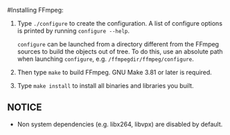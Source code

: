 #Installing FFmpeg:

1. Type ```./configure``` to create the configuration. A list of configure
options is printed by running ```configure --help```.
    
    ```configure``` can be launched from a directory different from the FFmpeg
sources to build the objects out of tree. To do this, use an absolute
path when launching ```configure```, e.g. ```/ffmpegdir/ffmpeg/configure```.
2. Then type ```make``` to build FFmpeg. GNU Make 3.81 or later is required.
3. Type ```make install``` to install all binaries and libraries you built.

NOTICE
------

 - Non system dependencies (e.g. libx264, libvpx) are disabled by default.
